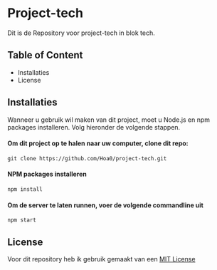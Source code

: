# Project-tech
Dit is de Repository voor project-tech in blok tech.
## Table of Content
* Installaties
* License
## Installaties
Wanneer u gebruik wil maken van dit project, moet u Node.js en npm packages installeren. Volg hieronder de volgende stappen.
#### Om dit project op te halen naar uw computer, clone dit repo:
```commandline
git clone https://github.com/Hoa0/project-tech.git
```
#### NPM packages installeren 
```commandline
npm install
```
#### Om de server te laten runnen, voer de volgende commandline uit
```commandline
npm start
```
## License
Voor dit repository heb ik gebruik gemaakt van een [MIT License](https://github.com/Hoa0/project-tech/blob/main/LICENSE)
